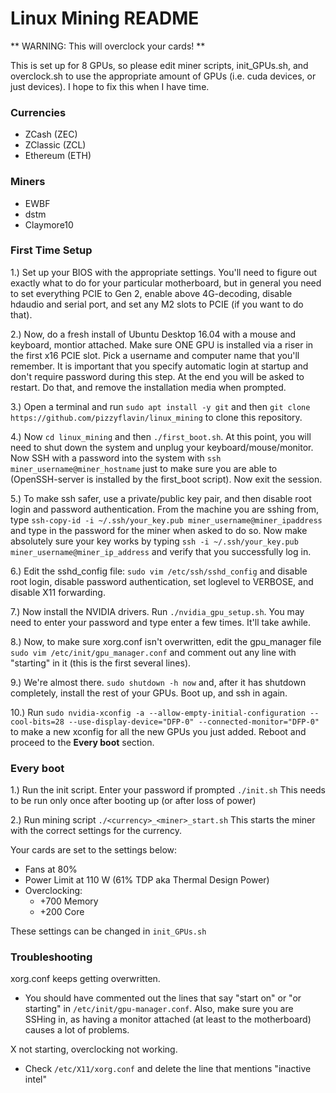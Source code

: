 # Linux Mining README

** WARNING: This will overclock your cards! **

This is set up for 8 GPUs, so please edit miner scripts, init_GPUs.sh, and
overclock.sh to use the appropriate amount of GPUs (i.e. cuda devices, or
just devices). I hope to fix this when I have time.

### Currencies
- ZCash (ZEC)
- ZClassic (ZCL)
- Ethereum (ETH)

### Miners
- EWBF
- dstm
- Claymore10

### First Time Setup
1.) Set up your BIOS with the appropriate settings. You'll need to figure out exactly what to do for your particular motherboard, but in general you need to set everything PCIE to Gen 2, enable above 4G-decoding, disable hdaudio and serial port, and set any M2 slots to PCIE (if you want to do that).

2.) Now, do a fresh install of Ubuntu Desktop 16.04 with a mouse and keyboard, montior attached. Make sure ONE GPU is installed via a riser in the first x16 PCIE slot. Pick a username and computer name that you'll remember. It is important that you specify automatic login at startup and don't require password during this step. At the end you will be asked to restart. Do that, and remove the installation media when prompted.

3.) Open a terminal and run `sudo apt install -y git` and then `git clone https://github.com/pizzyflavin/linux_mining` to clone this repository.

4.) Now `cd linux_mining` and then `./first_boot.sh`. At this point, you will need to shut down the system and unplug your keyboard/mouse/monitor. Now SSH with a password into the system with `ssh miner_username@miner_hostname` just to make sure you are able to (OpenSSH-server is installed by the first_boot script). Now exit the session.

5.) To make ssh safer, use a private/public key pair, and then disable root login and password authentication. From the machine you are sshing from, type `ssh-copy-id -i ~/.ssh/your_key.pub miner_username@miner_ipaddress` and type in the password for the miner when asked to do so. Now make absolutely sure your key works by typing `ssh -i ~/.ssh/your_key.pub miner_username@miner_ip_address` and verify that you successfully log in.

6.) Edit the sshd_config file: `sudo vim /etc/ssh/sshd_config` and disable root login, disable password authentication, set loglevel to VERBOSE, and disable X11 forwarding.

7.) Now install the NVIDIA drivers. Run `./nvidia_gpu_setup.sh`. You may need to enter your password and type enter a few times. It'll take awhile.

8.) Now, to make sure xorg.conf isn't overwritten, edit the gpu_manager file `sudo vim /etc/init/gpu_manager.conf` and comment out any line with "starting" in it (this is the first several lines).

9.) We're almost there. `sudo shutdown -h now` and, after it has shutdown completely, install the rest of your GPUs. Boot up, and ssh in again.

10.) Run `sudo nvidia-xconfig -a --allow-empty-initial-configuration --cool-bits=28 --use-display-device="DFP-0" --connected-monitor="DFP-0"` to make a new xconfig for all the new GPUs you just added. Reboot and proceed to the **Every boot** section.


### Every boot
1.) Run the init script. Enter your password if prompted
`./init.sh`
This needs to be run only once after booting up (or after loss of power)


2.) Run mining script 
`./<currency>_<miner>_start.sh`
This starts the miner with the correct settings for the currency.

Your cards are set to the settings below:
- Fans at 80%
- Power Limit at 110 W (61% TDP aka Thermal Design Power)
- Overclocking:
    * +700 Memory
    * +200 Core

These settings can be changed in `init_GPUs.sh`

### Troubleshooting
xorg.conf keeps getting overwritten.
- You should have commented out the lines that say "start on" or "or starting" in
  `/etc/init/gpu-manager.conf`. Also, make sure you are SSHing in, as having a monitor attached (at least to the motherboard) causes a lot of problems.
  
X not starting, overclocking not working.
- Check `/etc/X11/xorg.conf` and delete the line that mentions "inactive intel"
